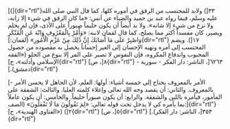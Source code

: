 [(]{dir="rtl"}٣٣[) ولابد للمحتسب من الرفق في أموره كلها، كما قال النبي
صلى الله عليه وسلم، فيما رواه عبد بن حميد والضياء عن أنس: «ما كان الرفق
في شيء إلا زانه، ولا نزع من شيء إلا شانه». ولا بد أيضاً أن يكون حليماً
صبوراً على الأذى، فإن لم يحلم ويصبر، كان مفسداً أكثر مما يصلح، كما قال
لقمان لابنه: «وَأْمُرْ بِالْمَعْرُوفِ وَانْهَ عَنِ الْمُنْكَرِ وَاصْبِرْ عَلَى مَا أَصَابَكَ إِنَّ ذَٰلِكَ مِنْ
عَزْمِ الْأُمُورِ» (لقمان:]{dir="rtl"} ١٧[). ويضم المحتسب إلى أمره ونهيه
الإحسان إلى الغير إحساناً يحصل به مقصوده من حصول المحبوب واندفاع المكروه،
فإن النفوس لا تصبر على المر إلا بنوع من الحلو («الفقه الإسلامي وأدلته»،
ج]{dir="rtl"} ٨[، ص]{dir="rtl"} ٦٢٦٣[، الناشر: دار الفكر - سورية -
دمشق).]{dir="rtl"}

[- الأمر بالمعروف يحتاج إلى خمسة أشياء: أولها: العلم، لأن الجاهل لا يحسن
الأمر بالمعروف. والثاني: أن يقصد وجه الله تعالى وإعلاء كلمته العليا.
والثالث: الشفقة على المأمور، فيأمره باللين والشفقة. والرابع: أن يكون
صبوراً حليماً. والخامس: أن يكون عاملاً بما يأمره كي لا يدخل تحت قوله تعالى:
«لِمَ تَقُولُونَ مَا لَا تَفْعَلُونَ» (الصف:]{dir="rtl"} ٢[) («الفتاوى الهندية»،
ج]{dir="rtl"} ٥[، ص]{dir="rtl"} ٣٥٣[، الناشر: دار الفكر).]{dir="rtl"}
